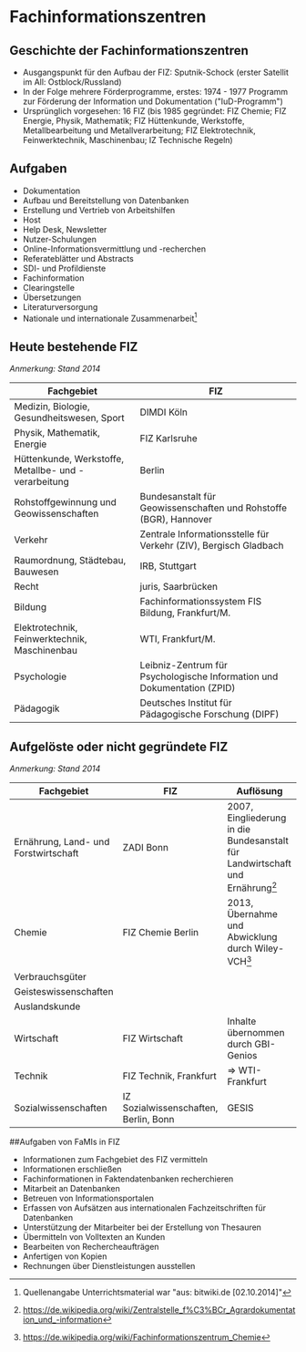 # Fachinformationszentren 

## Geschichte der Fachinformationszentren 

  * Ausgangspunkt für den Aufbau der FIZ: Sputnik-Schock (erster Satellit im All: Ostblock/Russland)
  * In der Folge mehrere Förderprogramme, erstes: 1974 - 1977 Programm zur Förderung der Information und Dokumentation ("IuD-Programm")
  * Ursprünglich vorgesehen: 16 FIZ (bis 1985 gegründet: FIZ Chemie; FIZ Energie, Physik, Mathematik; FIZ Hüttenkunde, Werkstoffe, Metallbearbeitung und Metallverarbeitung; FIZ Elektrotechnik, Feinwerktechnik, Maschinenbau; IZ Technische Regeln)



## Aufgaben 

  * Dokumentation
  * Aufbau und Bereitstellung von Datenbanken
  * Erstellung und Vertrieb von Arbeitshilfen
  * Host
  * Help Desk, Newsletter
  * Nutzer-Schulungen
  * Online-Informationsvermittlung und -recherchen
  * Referateblätter und Abstracts
  * SDI- und Profildienste
  * Fachinformation
  * Clearingstelle
  * Übersetzungen
  * Literaturversorgung
  * Nationale und internationale Zusammenarbeit[^1]



## Heute bestehende FIZ 

*Anmerkung: Stand 2014*

| Fachgebiet                                           | FIZ                                                          |
| ---------------------------------------------------- | ------------------------------------------------------------ |
| Medizin, Biologie, Gesundheitswesen, Sport           | DIMDI Köln                                                   |
| Physik, Mathematik, Energie                          | FIZ Karlsruhe                                                |
| Hüttenkunde, Werkstoffe, Metallbe- und -verarbeitung | Berlin                                                       |
| Rohstoffgewinnung und Geowissenschaften              | Bundesanstalt für Geowissenschaften und Rohstoffe (BGR), Hannover |
| Verkehr                                              | Zentrale Informationsstelle für Verkehr (ZIV), Bergisch Gladbach |
| Raumordnung, Städtebau, Bauwesen                     | IRB, Stuttgart                                               |
| Recht                                                | juris, Saarbrücken                                           |
| Bildung                                              | Fachinformationssystem FIS Bildung, Frankfurt/M.             |
| Elektrotechnik, Feinwerktechnik, Maschinenbau        | WTI, Frankfurt/M.                                            |
| Psychologie                                          | Leibniz-Zentrum für Psychologische Information und Dokumentation (ZPID) |
| Pädagogik                                            | Deutsches Institut für Pädagogische Forschung (DIPF)         |



## Aufgelöste oder nicht gegründete FIZ

*Anmerkung: Stand 2014*

| Fachgebiet                           | FIZ                                   | Auflösung                                                    |
| ------------------------------------ | ------------------------------------- | ------------------------------------------------------------ |
| Ernährung, Land- und Forstwirtschaft | ZADI Bonn                             | 2007, Eingliederung in die Bundesanstalt für Landwirtschaft und Ernährung[^2] |
| Chemie                               | FIZ Chemie Berlin                     | 2013, Übernahme und Abwicklung durch Wiley-VCH[^3]           |
| Verbrauchsgüter                      |                                       |                                                              |
| Geisteswissenschaften                |                                       |                                                              |
| Auslandskunde                        |                                       |                                                              |
| Wirtschaft                           | FIZ Wirtschaft                        | Inhalte übernommen durch GBI-Genios                          |
| Technik                              | FIZ Technik, Frankfurt                | ⇒ WTI-Frankfurt                                              |
| Sozialwissenschaften                 | IZ Sozialwissenschaften, Berlin, Bonn | GESIS                                                        |



##Aufgaben von FaMIs in FIZ

  * Informationen zum Fachgebiet des FIZ vermitteln
  * Informationen erschließen
  * Fachinformationen in Faktendatenbanken recherchieren
  * Mitarbeit an Datenbanken
  * Betreuen von Informationsportalen
  * Erfassen von Aufsätzen aus internationalen Fachzeitschriften für Datenbanken
  * Unterstützung der Mitarbeiter bei der Erstellung von Thesauren
  * Übermitteln von Volltexten an Kunden
  * Bearbeiten von Rechercheaufträgen 
  * Anfertigen von Kopien
  * Rechnungen über Dienstleistungen ausstellen



[^1]: Quellenangabe Unterrichtsmaterial war "aus: bitwiki.de [02.10.2014]"
[^2]: https://de.wikipedia.org/wiki/Zentralstelle_f%C3%BCr_Agrardokumentation_und_-information
[^3]: https://de.wikipedia.org/wiki/Fachinformationszentrum_Chemie